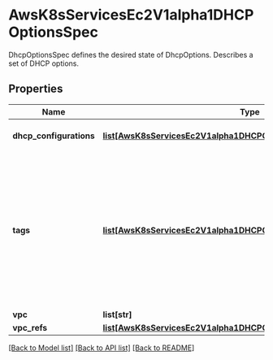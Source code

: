 # AwsK8sServicesEc2V1alpha1DHCPOptionsSpec

DhcpOptionsSpec defines the desired state of DhcpOptions.   Describes a set of DHCP options.
## Properties
Name | Type | Description | Notes
------------ | ------------- | ------------- | -------------
**dhcp_configurations** | [**list[AwsK8sServicesEc2V1alpha1DHCPOptionsSpecDhcpConfigurations]**](AwsK8sServicesEc2V1alpha1DHCPOptionsSpecDhcpConfigurations.md) | A DHCP configuration option. | 
**tags** | [**list[AwsK8sServicesEc2V1alpha1DHCPOptionsSpecTags]**](AwsK8sServicesEc2V1alpha1DHCPOptionsSpecTags.md) | The tags. The value parameter is required, but if you don&#39;t want the tag to have a value, specify the parameter with no value, and we set the value to an empty string. | [optional] 
**vpc** | **list[str]** |  | [optional] 
**vpc_refs** | [**list[AwsK8sServicesEc2V1alpha1DHCPOptionsSpecVpcRefs]**](AwsK8sServicesEc2V1alpha1DHCPOptionsSpecVpcRefs.md) |  | [optional] 

[[Back to Model list]](../README.md#documentation-for-models) [[Back to API list]](../README.md#documentation-for-api-endpoints) [[Back to README]](../README.md)


